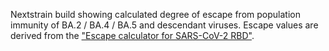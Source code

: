 Nextstrain build showing calculated degree of escape from population immunity of BA.2 / BA.4 / BA.5 and descendant viruses. Escape values are derived from the ["Escape calculator for SARS-CoV-2 RBD"](https://jbloomlab.github.io/SARS2_RBD_Ab_escape_maps/escape-calc/).
